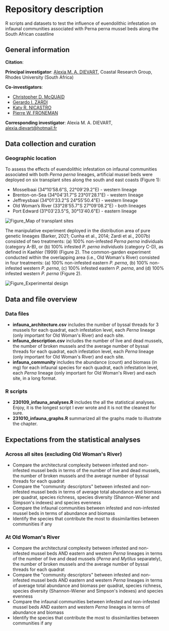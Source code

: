 # Repository description

R scripts and datasets to test the influence of euendolithic infestation on infaunal communities associated with Perna perna mussel beds along the South African coastline

## General information

**Citation**: 

**Principal investigator**: [Alexia M. A. DIEVART](https://scholar.google.com/citations?user=1CQgX5kAAAAJ&hl=fr&oi=ao), Coastal Research Group, Rhodes University (South Africa)

**Co-investigators**:
* [Christopher D. McQUAID](https://scholar.google.com/citations?user=uNl9g6wAAAAJ&hl=fr&oi=ao)
* [Gerardo I. ZARDI](https://scholar.google.com/citations?user=s8019k0AAAAJ&hl=fr&oi=ao)
* [Katy R. NICASTRO](https://scholar.google.com/citations?user=UUOXLPcAAAAJ&hl=fr&oi=ao)
* [Pierre W. FRONEMAN](https://scholar.google.com/citations?user=G5tEQu4AAAAJ&hl=fr&oi=ao)

**Corresponding investigator**: Alexia M. A. DIEVART, alexia.dievart@hotmail.fr

## Data collection and curation

### Geographic location

To assess the effects of euendolithic infestation on infaunal communities associated with both *Perna perna* lineages, artificial mussel beds were deployed on six transplant sites along the south and east coasts (Figure 1):
* Mosselbaai (34°10'58.6"S, 22°09'29.2"E) - western lineage
* Brenton-on-Sea (34°04'31.7"S 23°01'28.1"E) - western lineage
* Jeffreysbaai (34°01'33.2"S 24°55'50.4"E) - western lineage
* Old Woman’s River (33°28'55.7"S 27°09'08.2"E) - both lineages
* Port Edward (31°03'23.5"S, 30°13'40.6"E) - eastern lineage

![Figure_Map of transplant sites](https://user-images.githubusercontent.com/87645412/211604337-d043f6f5-e19e-4d0e-b850-91a66f685ae3.png)

The manipulative experiment deployed in the distribution area of pure genetic lineages (Barker, 2021; Cunha et al., 2014; Zardi et al., 2007b) consisted of two treatments: (a) 100% non-infested *Perna perna* individuals (category A-B), or (b) 100% infested *P. perna individuals* (category C-D), as defined in Kaehler (1999) (Figure 2). 
The common-garden experiment conducted within the overlapping area (i.e., Old Woman's River) consisted in four treatments: (a) 100% non-infested eastern *P. perna*, (b) 100% non-infested western *P. perna*, (c) 100% infested eastern *P. perna*, and (d) 100% infested western *P. perna* (Figure 2). 

![Figure_Experimental design](https://user-images.githubusercontent.com/87645412/211604855-0c65c130-0211-4916-88d1-6e5aab75f9a5.jpg)

## Data and file overview

### Data files

* **infauna_architecture.csv** includes the number of byssal threads for 3 mussels for each quadrat, each infestation level, each *Perna* lineage (only important for Old Woman's River) and each site.
* **infauna_description.csv** includes the number of live and dead mussels, the number of broken mussels and the average number of byssal threads for each quadrat, each infestation level, each *Perna* lineage (only important for Old Woman's River) and each site. 
* **infauna_community** includes the abundance (count) and biomass (in mg) for each infaunal species for each quadrat, each infestation level, each *Perna* lineage (only important for Old Woman's River) and each site, in a long format.


### R scripts

* **230109_infauna_analyses.R** includes the all the statistical analyses. Enjoy, it is the longest script I ever wrote and it is not the cleanest for sure.
* **231010_infauna_graphs.R** summarized all the graphs made to illustrate the chapter. 

## Expectations from the statistical analyses

### Across all sites (excluding Old Woman's River)

* Compare the architectural complexity between infested and non-infested mussel beds in terms of the number of live and dead mussels, the number of broken mussels and the average number of byssal threads for each quadrat
* Compare the "community descriptors" between infested and non-infested mussel beds in terms of average total abundance and biomass per quadrat, species richness, species diversity (Shannon-Wiener and Simpson's indexes) and species evenness
* Compare the infaunal communities between infested and non-infested mussel beds in terms of abundance and biomass
* Identify the species that contribute the most to dissimilarities between communities if any

### At Old Woman's River

* Compare the architectural complexity between infested and non-infested mussel beds AND eastern and western *Perna* lineages in terms of the number of live and dead mussels (*Perna* and *Mytilus* separately), the number of broken mussels and the average number of byssal threads for each quadrat
* Compare the "community descriptors" between infested and non-infested mussel beds AND eastern and western *Perna* lineages in terms of average total abundance and biomass per quadrat, species richness, species diversity (Shannon-Wiener and Simpson's indexes) and species evenness
* Compare the infaunal communities between infested and non-infested mussel beds AND eastern and western *Perna* lineages in terms of abundance and biomass
* Identify the species that contribute the most to dissimilarities between communities if any
